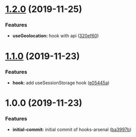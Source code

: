# [1.2.0](https://github.com/JamesSingleton/hooks-arsenal/compare/v1.1.0...v1.2.0) (2019-11-25)


### Features

* **useGeolocation:** hook with api ([320ef60](https://github.com/JamesSingleton/hooks-arsenal/commit/320ef601bf65bbefbbb9d2d050b252e3b0171584))

# [1.1.0](https://github.com/JamesSingleton/hooks-arsenal/compare/v1.0.0...v1.1.0) (2019-11-23)


### Features

* **hook:** add useSessionStorage hook ([e05445a](https://github.com/JamesSingleton/hooks-arsenal/commit/e05445a8d6e7746b4123a436b9e57864eabf5436))

# 1.0.0 (2019-11-23)


### Features

* **initial-commit:** initial commit of hooks-arsenal ([ba3997b](https://github.com/JamesSingleton/hooks-arsenal/commit/ba3997b91a65035c4d8260a0a0e1ea62066da738))
